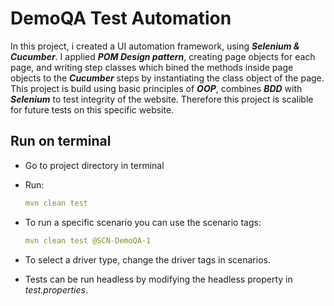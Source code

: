 # DemoQA Test Automation
In this project, i created a UI automation framework, using _**Selenium & Cucumber**_. I applied _**POM Design pattern**_, creating page objects for each page, and writing step classes which bined the methods inside page objects to the _**Cucumber**_ steps by instantiating the class object of the page. This project is build using basic principles of _**OOP**_, combines _**BDD**_ with _**Selenium**_ to test integrity of the website. Therefore this project is scalible for future tests on this specific website.

## Run on terminal

- Go to project directory in terminal

- Run:
    ```yml
    mvn clean test
    ```
- To run a specific scenario you can use the scenario tags:
    ```yml
    mvn clean test @SCN-DemoQA-1
    ```
- To select a driver type, change the driver tags in scenarios.
- Tests can be run headless by modifying the headless property in _test.properties_.
